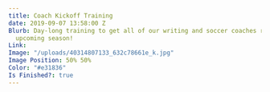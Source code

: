 ```yaml
---
title: Coach Kickoff Training
date: 2019-09-07 13:58:00 Z
Blurb: Day-long training to get all of our writing and soccer coaches ready for the
  upcoming season!
Link: 
Image: "/uploads/40314807133_632c78661e_k.jpg"
Image Position: 50% 50%
Color: "#e31836"
Is Finished?: true
---
```


